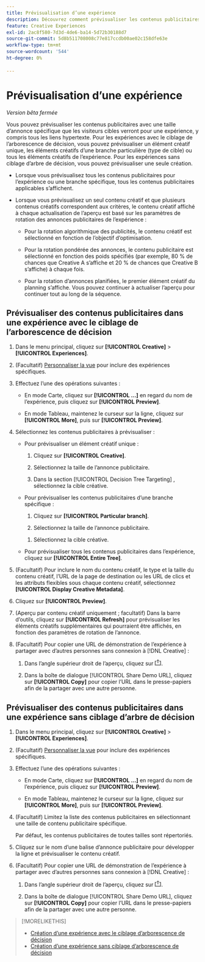 ```yaml
---
title: Prévisualisation d’une expérience
description: Découvrez comment prévisualiser les contenus publicitaires dans une expérience publicitaire.
feature: Creative Experiences
exl-id: 2ac8f580-7d3d-4de6-ba14-5d72b30188d7
source-git-commit: 5d8b511708008c77e817ccdb00ae02c158dfe63e
workflow-type: tm+mt
source-wordcount: '544'
ht-degree: 0%

---
```


# Prévisualisation d’une expérience

*Version bêta fermée*

Vous pouvez prévisualiser les contenus publicitaires avec une taille d’annonce spécifique que les visiteurs cibles verront pour une expérience, y compris tous les liens hypertexte. Pour les expériences avec le ciblage de l’arborescence de décision, vous pouvez prévisualiser un élément créatif unique, les éléments créatifs d’une branche particulière (type de cible) ou tous les éléments créatifs de l’expérience. Pour les expériences sans ciblage d’arbre de décision, vous pouvez prévisualiser une seule création. <!-- verify -->

* Lorsque vous prévisualisez tous les contenus publicitaires pour l’expérience ou une branche spécifique, tous les contenus publicitaires applicables s’affichent.

* Lorsque vous prévisualisez un seul contenu créatif et que plusieurs contenus créatifs correspondent aux critères, le contenu créatif affiché à chaque actualisation de l’aperçu est basé sur les paramètres de rotation des annonces publicitaires de l’expérience :

   * Pour la rotation algorithmique des publicités, le contenu créatif est sélectionné en fonction de l’objectif d’optimisation.

   * Pour la rotation pondérée des annonces, le contenu publicitaire est sélectionné en fonction des poids spécifiés (par exemple, 80 % de chances que Creative A s’affiche et 20 % de chances que Creative B s’affiche) à chaque fois.

   * Pour la rotation d’annonces planifiées, le premier élément créatif du planning s’affiche. Vous pouvez continuer à actualiser l’aperçu pour continuer tout au long de la séquence.<!-- Refresh isn't there as of 2/3 -->

## Prévisualiser des contenus publicitaires dans une expérience avec le ciblage de l’arborescence de décision

1. Dans le menu principal, cliquez sur **[!UICONTROL Creative]** > **[!UICONTROL Experiences]**.

1. (Facultatif) [Personnaliser la vue](/help/creative/introduction/customize-data-views.md) pour inclure des expériences spécifiques.

1. Effectuez l’une des opérations suivantes :

   * En mode Carte, cliquez sur **[!UICONTROL ...]** en regard du nom de l’expérience, puis cliquez sur **[!UICONTROL Preview]**.

   * En mode Tableau, maintenez le curseur sur la ligne, cliquez sur **[!UICONTROL More]**, puis sur **[!UICONTROL Preview]**.

1. Sélectionnez les contenus publicitaires à prévisualiser :

   * Pour prévisualiser un élément créatif unique :

      1. Cliquez sur **[!UICONTROL Creative]**.

      1. Sélectionnez la taille de l’annonce publicitaire.

      1. Dans la section [!UICONTROL Decision Tree Targeting] , sélectionnez la cible créative.

   * Pour prévisualiser les contenus publicitaires d’une branche spécifique :

      1. Cliquez sur **[!UICONTROL Particular branch]**.

      1. Sélectionnez la taille de l’annonce publicitaire.

     <!-- I don't see this as of 2/3:
     1. Select whether to group the creatives by Rotation Type or Ad Size.
     -->

      1. Sélectionnez la cible créative.

   * Pour prévisualiser tous les contenus publicitaires dans l’expérience, cliquez sur **[!UICONTROL Entire Tree]**.

     <!-- I don't see this as of 2/3:
     1. Click **[!UICONTROL Entire Tree]**.
     1. Select the ad size.
     1. Select whether to group the creatives by Rotation Type or Ad Size.
     -->

1. (Facultatif) Pour inclure le nom du contenu créatif, le type et la taille du contenu créatif, l’URL de la page de destination ou les URL de clics et les attributs flexibles sous chaque contenu créatif, sélectionnez **[!UICONTROL Display Creative Metadata]**.

1. Cliquez sur **[!UICONTROL Preview]**.

1. (Aperçu par contenu créatif uniquement ; facultatif) Dans la barre d’outils, cliquez sur **[!UICONTROL Refresh]** pour prévisualiser les éléments créatifs supplémentaires qui pourraient être affichés, en fonction des paramètres de rotation de l’annonce. <!-- I don't see this as of 2/3 -->

1. (Facultatif) Pour copier une URL de démonstration de l’expérience à partager avec d’autres personnes sans connexion à [!DNL Creative] :

   1. Dans l’angle supérieur droit de l’aperçu, cliquez sur ![Partager](/help/creative/assets/share.png "Partager").

   1. Dans la boîte de dialogue [!UICONTROL Share Demo URL], cliquez sur **[!UICONTROL Copy]** pour copier l’URL dans le presse-papiers afin de la partager avec une autre personne.


## Prévisualiser des contenus publicitaires dans une expérience sans ciblage d’arbre de décision

1. Dans le menu principal, cliquez sur **[!UICONTROL Creative]** > **[!UICONTROL Experiences]**.

1. (Facultatif) [Personnaliser la vue](/help/creative/introduction/customize-data-views.md) pour inclure des expériences spécifiques.

1. Effectuez l’une des opérations suivantes :

   * En mode Carte, cliquez sur **[!UICONTROL ...]** en regard du nom de l’expérience, puis cliquez sur **[!UICONTROL Preview]**.

   * En mode Tableau, maintenez le curseur sur la ligne, cliquez sur **[!UICONTROL More]**, puis sur **[!UICONTROL Preview]**.

1. (Facultatif) Limitez la liste des contenus publicitaires en sélectionnant une taille de contenu publicitaire spécifique.

   Par défaut, les contenus publicitaires de toutes tailles sont répertoriés.

1. Cliquez sur le nom d’une balise d’annonce publicitaire pour développer la ligne et prévisualiser le contenu créatif.

1. (Facultatif) Pour copier une URL de démonstration de l’expérience à partager avec d’autres personnes sans connexion à [!DNL Creative] :

   1. Dans l’angle supérieur droit de l’aperçu, cliquez sur ![Partager](/help/creative/assets/share.png "Partager").

   1. Dans la boîte de dialogue [!UICONTROL Share Demo URL], cliquez sur **[!UICONTROL Copy]** pour copier l’URL dans le presse-papiers afin de la partager avec une autre personne.

>[!MORELIKETHIS]
>
>* [Création d’une expérience avec le ciblage d’arborescence de décision](experience-create-targeting.md)
>* [Création d’une expérience sans ciblage d’arborescence de décision](/help/creative/experiences/experience-create-no-targeting.md)
